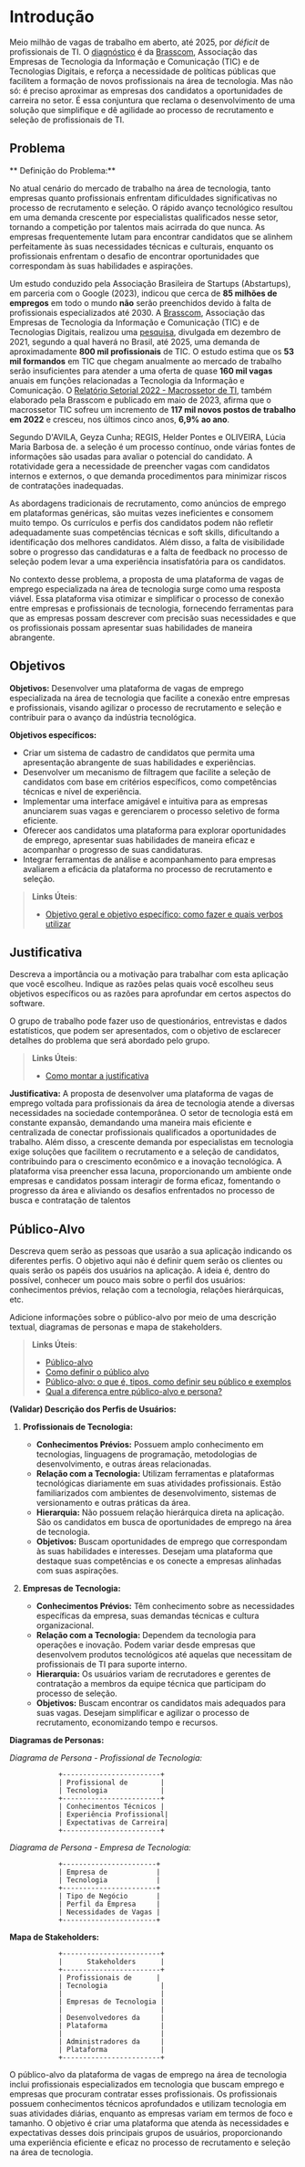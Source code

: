# Introdução
Meio milhão de vagas de trabalho em aberto, até 2025, por *déficit* de profissionais de TI. O [diagnóstico](https://ibre.fgv.br/blog-da-conjuntura-economica/artigos/deficit-de-profissionais-de-ti-pode-chegar-meio-milhao-ate-2025) é da [Brasscom](https://brasscom.org.br/quem-somos/sobre-a-brasscom/), Associação das Empresas de Tecnologia da Informação e Comunicação (TIC) e de Tecnologias Digitais, e reforça a necessidade de políticas públicas que facilitem a formação de novos profissionais na área de tecnologia. Mas não só: é preciso aproximar as empresas dos candidatos a oportunidades de carreira no setor. É essa conjuntura que reclama o desenvolvimento de uma solução que simplifique e dê agilidade ao processo de recrutamento e seleção de profissionais de TI.

## Problema

** Definição do Problema:**

No atual cenário do mercado de trabalho na área de tecnologia, tanto empresas quanto profissionais enfrentam dificuldades significativas no processo de recrutamento e seleção. O rápido avanço tecnológico resultou em uma demanda crescente por especialistas qualificados nesse setor, tornando a competição por talentos mais acirrada do que nunca. As empresas frequentemente lutam para encontrar candidatos que se alinhem perfeitamente às suas necessidades técnicas e culturais, enquanto os profissionais enfrentam o desafio de encontrar oportunidades que correspondam às suas habilidades e aspirações.

Um estudo conduzido pela Associação Brasileira de Startups (Abstartups), em parceria com o Google (2023), indicou que cerca de **85 milhões de empregos** em todo o mundo **não** serão preenchidos devido à falta de profissionais especializados até 2030. A [Brasscom](https://brasscom.org.br/quem-somos/sobre-a-brasscom/), Associação das Empresas de Tecnologia da Informação e Comunicação (TIC) e de Tecnologias Digitais, realizou uma [pesquisa](https://brasscom.org.br/pdfs/demanda-de-talentos-em-tic-e-estrategia-tcem/), divulgada em dezembro de 2021, segundo a qual haverá no Brasil, até 2025, uma demanda de aproximadamente **800 mil profissionais** de TIC. O estudo estima que os **53 mil formandos** em TIC que chegam anualmente ao mercado de trabalho serão insuficientes para atender a uma oferta de quase **160 mil vagas** anuais em funções relacionadas a Tecnologia da Informação e Comunicação. O [Relatório Setorial 2022 - Macrossetor de TI](https://brasscom.org.br/wp-content/uploads/2023/05/BRI2-2023-008-001-Relatorio-Setorial-v32-versao-resumida-SITE_compressed.pdf), também elaborado pela Brasscom e publicado em maio de 2023, afirma que o macrossetor TIC sofreu um incremento de **117 mil novos postos de trabalho em 2022** e cresceu, nos últimos cinco anos, **6,9% ao ano**.

Segundo D'AVILA, Geyza Cunha; REGIS, Helder Pontes  e  OLIVEIRA, Lúcia Maria Barbosa de. a seleção é um processo contínuo, onde várias fontes de informações são usadas para avaliar o potencial do candidato. A rotatividade gera a necessidade de preencher vagas com candidatos internos e externos, o que demanda procedimentos para minimizar riscos de contratações inadequadas.

As abordagens tradicionais de recrutamento, como anúncios de emprego em plataformas genéricas, são muitas vezes ineficientes e consomem muito tempo. Os currículos e perfis dos candidatos podem não refletir adequadamente suas competências técnicas e soft skills, dificultando a identificação dos melhores candidatos. Além disso, a falta de visibilidade sobre o progresso das candidaturas e a falta de feedback no processo de seleção podem levar a uma experiência insatisfatória para os candidatos.

No contexto desse problema, a proposta de uma plataforma de vagas de emprego especializada na área de tecnologia surge como uma resposta viável. Essa plataforma visa otimizar e simplificar o processo de conexão entre empresas e profissionais de tecnologia, fornecendo ferramentas para que as empresas possam descrever com precisão suas necessidades e que os profissionais possam apresentar suas habilidades de maneira abrangente.

## Objetivos

**Objetivos:** Desenvolver uma plataforma de vagas de emprego especializada na área de tecnologia que facilite a conexão entre empresas e profissionais, visando agilizar o processo de recrutamento e seleção e contribuir para o avanço da indústria tecnológica.

**Objetivos específicos:**
- Criar um sistema de cadastro de candidatos que permita uma apresentação abrangente de suas habilidades e experiências.
- Desenvolver um mecanismo de filtragem que facilite a seleção de candidatos com base em critérios específicos, como competências técnicas e nível de experiência.
- Implementar uma interface amigável e intuitiva para as empresas anunciarem suas vagas e gerenciarem o processo seletivo de forma eficiente.
- Oferecer aos candidatos uma plataforma para explorar oportunidades de emprego, apresentar suas habilidades de maneira eficaz e acompanhar o progresso de suas candidaturas.
- Integrar ferramentas de análise e acompanhamento para empresas avaliarem a eficácia da plataforma no processo de recrutamento e seleção.

 > **Links Úteis**:
> - [Objetivo geral e objetivo específico: como fazer e quais verbos utilizar](https://blog.mettzer.com/diferenca-entre-objetivo-geral-e-objetivo-especifico/)

## Justificativa

Descreva a importância ou a motivação para trabalhar com esta aplicação que você escolheu. Indique as razões pelas quais você escolheu seus objetivos específicos ou as razões para aprofundar em certos aspectos do software.

O grupo de trabalho pode fazer uso de questionários, entrevistas e dados estatísticos, que podem ser apresentados, com o objetivo de esclarecer detalhes do problema que será abordado pelo grupo.

> **Links Úteis**:
> - [Como montar a justificativa](https://guiadamonografia.com.br/como-montar-justificativa-do-tcc/)

**Justificativa:** A proposta de desenvolver uma plataforma de vagas de emprego voltada para profissionais da área de tecnologia atende a diversas necessidades na sociedade contemporânea. O setor de tecnologia está em constante expansão, demandando uma maneira mais eficiente e centralizada de conectar profissionais qualificados a oportunidades de trabalho. Além disso, a crescente demanda por especialistas em tecnologia exige soluções que facilitem o recrutamento e a seleção de candidatos, contribuindo para o crescimento econômico e a inovação tecnológica. A plataforma visa preencher essa lacuna, proporcionando um ambiente onde empresas e candidatos possam interagir de forma eficaz, fomentando o progresso da área e aliviando os desafios enfrentados no processo de busca e contratação de talentos

## Público-Alvo

Descreva quem serão as pessoas que usarão a sua aplicação indicando os diferentes perfis. O objetivo aqui não é definir quem serão os clientes ou quais serão os papéis dos usuários na aplicação. A ideia é, dentro do possível, conhecer um pouco mais sobre o perfil dos usuários: conhecimentos prévios, relação com a tecnologia, relações
hierárquicas, etc.

Adicione informações sobre o público-alvo por meio de uma descrição textual, diagramas de personas e mapa de stakeholders.

> **Links Úteis**:
> - [Público-alvo](https://blog.hotmart.com/pt-br/publico-alvo/)
> - [Como definir o público alvo](https://exame.com/pme/5-dicas-essenciais-para-definir-o-publico-alvo-do-seu-negocio/)
> - [Público-alvo: o que é, tipos, como definir seu público e exemplos](https://klickpages.com.br/blog/publico-alvo-o-que-e/)
> - [Qual a diferença entre público-alvo e persona?](https://rockcontent.com/blog/diferenca-publico-alvo-e-persona/)

**(Validar) Descrição dos Perfis de Usuários:**

1. **Profissionais de Tecnologia:**
   - **Conhecimentos Prévios:** Possuem amplo conhecimento em tecnologias, linguagens de programação, metodologias de desenvolvimento, e outras áreas relacionadas.
   - **Relação com a Tecnologia:** Utilizam ferramentas e plataformas tecnológicas diariamente em suas atividades profissionais. Estão familiarizados com ambientes de desenvolvimento, sistemas de versionamento e outras práticas da área.
   - **Hierarquia:** Não possuem relação hierárquica direta na aplicação. São os candidatos em busca de oportunidades de emprego na área de tecnologia.
   - **Objetivos:** Buscam oportunidades de emprego que correspondam às suas habilidades e interesses. Desejam uma plataforma que destaque suas competências e os conecte a empresas alinhadas com suas aspirações.

2. **Empresas de Tecnologia:**
   - **Conhecimentos Prévios:** Têm conhecimento sobre as necessidades específicas da empresa, suas demandas técnicas e cultura organizacional.
   - **Relação com a Tecnologia:** Dependem da tecnologia para operações e inovação. Podem variar desde empresas que desenvolvem produtos tecnológicos até aquelas que necessitam de profissionais de TI para suporte interno.
   - **Hierarquia:** Os usuários variam de recrutadores e gerentes de contratação a membros da equipe técnica que participam do processo de seleção.
   - **Objetivos:** Buscam encontrar os candidatos mais adequados para suas vagas. Desejam simplificar e agilizar o processo de recrutamento, economizando tempo e recursos.

**Diagramas de Personas:**

*Diagrama de Persona - Profissional de Tecnologia:*

```
            +------------------------+
            | Profissional de        |
            | Tecnologia             |
            +------------------------+
            | Conhecimentos Técnicos |
            | Experiência Profissional|
            | Expectativas de Carreira|
            +------------------------+
```

*Diagrama de Persona - Empresa de Tecnologia:*

```
            +-----------------------+
            | Empresa de            |
            | Tecnologia            |
            +-----------------------+
            | Tipo de Negócio       |
            | Perfil da Empresa     |
            | Necessidades de Vagas |
            +-----------------------+
```

**Mapa de Stakeholders:**

```
            +------------------------+
            |      Stakeholders      |
            +------------------------+
            | Profissionais de      |
            | Tecnologia             |
            |                        |
            | Empresas de Tecnologia |
            |                        |
            | Desenvolvedores da     |
            | Plataforma             |
            |                        |
            | Administradores da     |
            | Plataforma             |
            +------------------------+
```

O público-alvo da plataforma de vagas de emprego na área de tecnologia inclui profissionais especializados em tecnologia que buscam emprego e empresas que procuram contratar esses profissionais. Os profissionais possuem conhecimentos técnicos aprofundados e utilizam tecnologia em suas atividades diárias, enquanto as empresas variam em termos de foco e tamanho. O objetivo é criar uma plataforma que atenda às necessidades e expectativas desses dois principais grupos de usuários, proporcionando uma experiência eficiente e eficaz no processo de recrutamento e seleção na área de tecnologia.
